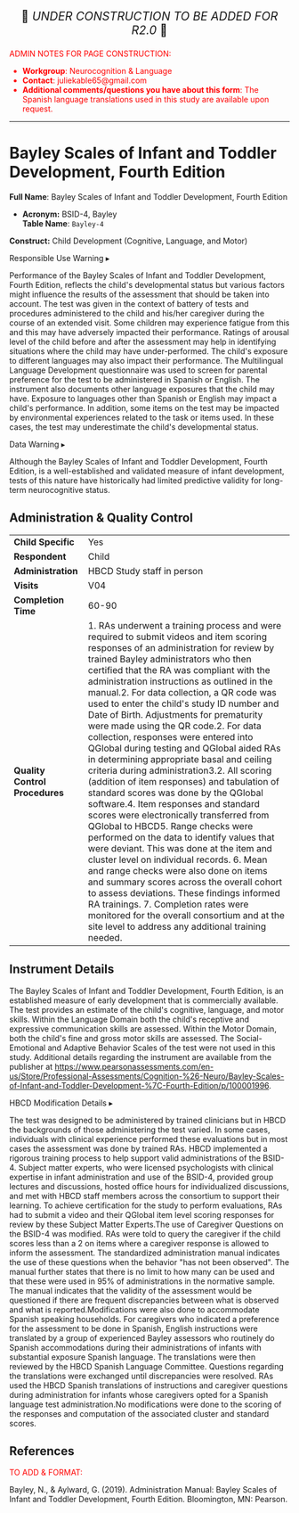<p style="text-align: center; font-size: 1.5em;">🚧 <i>UNDER CONSTRUCTION TO BE ADDED FOR R2.0</i> 🚧 </p>

<p style="color: red;">ADMIN NOTES FOR PAGE CONSTRUCTION:<br>
<ul style="color: red;">
  <li><b>Workgroup</b>: Neurocognition & Language</li>
  <li><b>Contact</b>: juliekable65@gmail.com</li>
  
  <li><b>Additional comments/questions you have about this form</b>: The Spanish language translations used in this study are available upon request.</li>
  
  
</ul>
</ul>
</p>


------------------------------------------------------------

# Bayley Scales of Infant and Toddler Development, Fourth Edition

**Full Name**: Bayley Scales of Infant and Toddler Development, Fourth Edition       
- **Acronym:** BSID-4, Bayley           
**Table Name**: `Bayley-4`    

**Construct:** Child Development (Cognitive, Language, and Motor)
   


<div id="alert" class="alert-banner" onclick="toggleCollapse(this)">
  <span class="emoji"><i class="fas fa-exclamation-triangle"></i></span>
  <span class="text-with-link">
  <span class="text">Responsible Use Warning</span>
  <a class="anchor-link" href="#alert" title="Copy link">
  <i class="fa-solid fa-link"></i>
  </a>
  </span>
  <span class="arrow">▸</span>
</div>
<div class="alert-collapsible-content">
<p>Performance of the Bayley Scales of Infant and Toddler Development, Fourth Edition, reflects the child's developmental status but various factors might influence the results of the assessment that should be taken into account. The test was given in the context of battery of tests and procedures administered to the child and his/her caregiver during the course of an extended visit. Some children may experience fatigue from this and this may have adversely impacted their performance. Ratings of arousal level of the child before and after the assessment may help in identifying situations where the child may have under-performed. The child's exposure to different languages may also impact their performance. The Multilingual Language Development questionnaire was used to screen for parental preference for the test to be administered in Spanish or English. The instrument also documents other language exposures that the child may have. Exposure to languages other than Spanish or English may impact a child's performance. In addition, some items on the test may be impacted by environmental experiences related to the task or items used. In these cases, the test may underestimate the child's developmental status.</p>
</div>



<div id="warning" class="warning-banner" onclick="toggleCollapse(this)">
  <span class="emoji"><i class="fas fa-exclamation-triangle"></i></span>
  <span class="text-with-link">
  <span class="text">Data Warning</span>
  <a class="anchor-link" href="#warning" title="Copy link">
  <i class="fa-solid fa-link"></i>
  </a>
  </span>
  <span class="arrow">▸</span>
</div>
<div class="warning-collapsible-content">
<p>Although the Bayley Scales of Infant and Toddler Development, Fourth Edition, is a well-established and validated measure of infant development, tests of this nature have historically had limited predictive validity for long-term neurocognitive status.</p> 
</div>


## Administration & Quality Control

<table class="table-no-vertical-lines" style="width: 100%; border-collapse: collapse; table-layout: fixed;">
<tbody>
<tr><td><b>Child Specific</b></td>
<td>Yes </td></tr>
<tr><td><b>Respondent</b></td>
<td>Child</td></tr>
<tr><td><b>Administration</b></td>
<td style="word-wrap: break-word; white-space: normal;">HBCD Study staff in person</td></tr>
<tr><td><b>Visits</b></td>
<td>V04</td></tr>
<tr><td><b>Completion Time</b></td>
<td>60-90</td></tr>
<tr><td><b>Quality Control Procedures</b></td>
<td style="word-wrap: break-word; white-space: normal;">1. RAs underwent a training process and were required to submit videos and item scoring responses of an administration for review by trained Bayley administrators who then certified that the RA was compliant with the administration instructions as outlined in the manual.2. For data collection, a QR code was used to enter the child's study ID number and Date of Birth. Adjustments for prematurity were made using the QR code.2. For data collection, responses were entered into QGlobal during testing and QGlobal aided RAs in determining appropriate basal and ceiling criteria during administration3.2. All scoring (addition of item responses) and tabulation of standard scores was done by the QGlobal software.4. Item responses and standard scores were electronically transferred from QGlobal to HBCD5. Range checks were performed on the data to identify values that were deviant. This was done at the item and cluster level on individual records. 6. Mean and range checks were also done on items and summary scores across the overall cohort to assess deviations. These findings informed RA trainings. 7. Completion rates were monitored for the overall consortium and at the site level to address any additional training needed.</td></tr>      
</tbody>
</table>



## Instrument Details

The Bayley Scales of Infant and Toddler Development, Fourth Edition, is an established measure of early development that is commercially available. The test provides an estimate of the child's cognitive, language, and motor skills. Within the Language Domain both the child's receptive and expressive communication skills are assessed. Within the Motor Domain, both the child's fine and gross motor skills are assessed. The Social-Emotional and Adaptive Behavior Scales of the test were not used in this study. Additional details regarding the instrument are available from the publisher at https://www.pearsonassessments.com/en-us/Store/Professional-Assessments/Cognition-%26-Neuro/Bayley-Scales-of-Infant-and-Toddler-Development-%7C-Fourth-Edition/p/100001996.


<div id="hbcd-mod" class="table-banner" onclick="toggleCollapse(this)">
  <span class="text-with-link">
  <span class="text">HBCD Modification Details</span>
  <a class="anchor-link" href="#hbcd-mod" title="Copy link">
  <i class="fa-solid fa-link"></i>
  </a>
  </span>
  <span class="arrow">▸</span>
</div>
<div class="collapsible-content">

<p>The test was designed to be administered by trained clinicians but in HBCD the backgrounds of those administering the test varied.  In some cases, individuals with clinical experience performed these evaluations but in most cases the assessment was done by trained RAs. HBCD implemented a rigorous training process to help support valid administrations of the BSID-4. Subject matter experts, who were licensed psychologists with clinical expertise in infant administration and use of the BSID-4, provided group lectures and discussions, hosted office hours for individualized discussions, and met with HBCD staff members across the consortium to support their learning. To achieve certification for the study to perform evaluations, RAs had to submit a video and their QGlobal item level scoring responses for review by these Subject Matter Experts.The use of Caregiver Questions on the BSID-4 was modified. RAs were told to query the caregiver if the child scores less than a 2 on items where a caregiver response is allowed to inform the assessment. The standardized administration manual indicates the use of these questions when the behavior "has not been observed". The manual further states that there is no limit to how many can be used and that these were used in 95% of administrations in the normative sample. The manual indicates that the validity of the assessment would be questioned if there are frequent discrepancies between what is observed and what is reported.Modifications were also done to accommodate Spanish speaking households. For caregivers who indicated a preference for the assessment to be done in Spanish, English instructions were translated by a group of experienced Bayley assessors who routinely do Spanish accommodations during their administrations of infants with substantial exposure Spanish language. The translations were then reviewed by the HBCD Spanish Language Committee. Questions regarding the translations were exchanged until discrepancies were resolved. RAs used the HBCD Spanish translations of instructions and caregiver questions during administration for infants whose caregivers opted for a Spanish language test administration.No modifications were done to the scoring of the responses and computation of the associated cluster and standard scores.</p> 



</div>








## References

<div class="references"> 
<p><a href=""></a></p>  
</div>

<p style="color: red;">TO ADD & FORMAT:<br></p>

Bayley, N., & Aylward, G. (2019). Administration Manual: Bayley Scales of Infant and Toddler Development, Fourth Edition. Bloomington, MN: Pearson.


<br>

